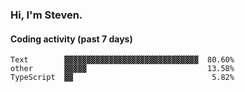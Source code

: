 ### Hi, I'm Steven.

#### Coding activity (past 7 days)
```
Text        ▓▓▓▓▓▓▓▓▓▓▓▓▓▓▓▓▓▓▓▓▓▓▓▓▓▓▓▓▓▓  80.60%
other       ▓▓▓▓▓                           13.58%
TypeScript  ▓▓                               5.82%
```
